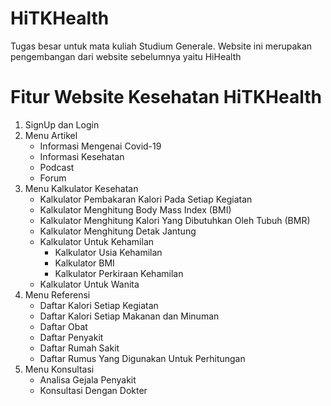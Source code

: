 # HiTKHealth
Tugas besar untuk mata kuliah Studium Generale. Website ini merupakan pengembangan dari website sebelumnya yaitu HiHealth

# Fitur Website Kesehatan HiTKHealth

1. SignUp dan Login
2. Menu Artikel
   * Informasi Mengenai Covid-19
   * Informasi Kesehatan
   * Podcast
   * Forum
3. Menu Kalkulator Kesehatan
   * Kalkulator Pembakaran Kalori Pada Setiap Kegiatan
   * Kalkulator Menghitung Body Mass Index (BMI)
   * Kalkulator Menghitung Kalori Yang Dibutuhkan Oleh Tubuh (BMR)
   * Kalkulator Menghitung Detak Jantung
   * Kalkulator Untuk Kehamilan
      - Kalkulator Usia Kehamilan
      - Kalkulator BMI
      - Kalkulator Perkiraan Kehamilan
   * Kalkulator Untuk Wanita
4. Menu Referensi
   * Daftar Kalori Setiap Kegiatan
   * Daftar Kalori Setiap Makanan dan Minuman
   * Daftar Obat
   * Daftar Penyakit
   * Daftar Rumah Sakit
   * Daftar Rumus Yang Digunakan Untuk Perhitungan
5. Menu Konsultasi
   * Analisa Gejala Penyakit
   * Konsultasi Dengan Dokter

